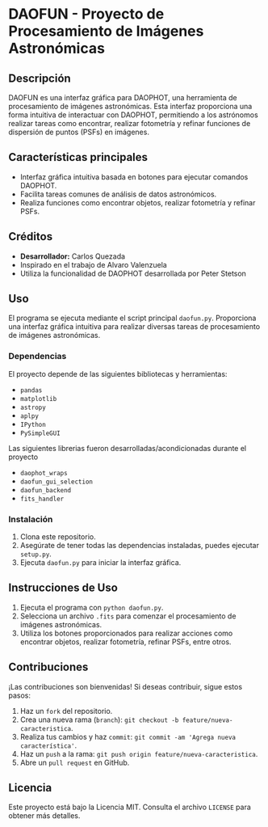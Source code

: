# DAOFUN - Proyecto de Procesamiento de Imágenes Astronómicas

## Descripción
DAOFUN es una interfaz gráfica para DAOPHOT, una herramienta de procesamiento de imágenes astronómicas. Esta interfaz proporciona una forma intuitiva de interactuar con DAOPHOT, permitiendo a los astrónomos realizar tareas como encontrar, realizar fotometría y refinar funciones de dispersión de puntos (PSFs) en imágenes.

## Características principales
- Interfaz gráfica intuitiva basada en botones para ejecutar comandos DAOPHOT.
- Facilita tareas comunes de análisis de datos astronómicos.
- Realiza funciones como encontrar objetos, realizar fotometría y refinar PSFs.

## Créditos
- **Desarrollador:** Carlos Quezada
- Inspirado en el trabajo de Alvaro Valenzuela
- Utiliza la funcionalidad de DAOPHOT desarrollada por Peter Stetson

## Uso
El programa se ejecuta mediante el script principal `daofun.py`. Proporciona una interfaz gráfica intuitiva para realizar diversas tareas de procesamiento de imágenes astronómicas.

### Dependencias
El proyecto depende de las siguientes bibliotecas y herramientas:
- `pandas`
- `matplotlib`
- `astropy`
- `aplpy`
- `IPython`
- `PySimpleGUI`

Las siguientes librerias fueron desarrolladas/acondicionadas durante el proyecto
- `daophot_wraps`
- `daofun_gui_selection`
- `daofun_backend`
- `fits_handler`

### Instalación
1. Clona este repositorio.
2. Asegúrate de tener todas las dependencias instaladas, puedes ejecutar `setup.py`.
4. Ejecuta `daofun.py` para iniciar la interfaz gráfica.

## Instrucciones de Uso
1. Ejecuta el programa con `python daofun.py`.
2. Selecciona un archivo `.fits` para comenzar el procesamiento de imágenes astronómicas.
3. Utiliza los botones proporcionados para realizar acciones como encontrar objetos, realizar fotometría, refinar PSFs, entre otros.

## Contribuciones
¡Las contribuciones son bienvenidas! Si deseas contribuir, sigue estos pasos:
1. Haz un `fork` del repositorio.
2. Crea una nueva rama (`branch`): `git checkout -b feature/nueva-caracteristica`.
3. Realiza tus cambios y haz `commit`: `git commit -am 'Agrega nueva característica'`.
4. Haz un `push` a la rama: `git push origin feature/nueva-caracteristica`.
5. Abre un `pull request` en GitHub.

## Licencia
Este proyecto está bajo la Licencia MIT. Consulta el archivo `LICENSE` para obtener más detalles.
